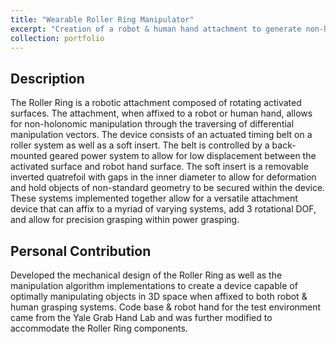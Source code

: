 ```yaml
---
title: "Wearable Roller Ring Manipulator"
excerpt: "Creation of a robot & human hand attachment to generate non-holonomic, differential manipulation c<br/><img src='/images/reference_softball.png'>"
collection: portfolio
---
```


## Description
The Roller Ring is a robotic attachment composed of rotating activated surfaces. The attachment, when affixed to a robot or human hand, allows for non-holonomic manipulation through the traversing of differential manipulation vectors. The device consists of an actuated timing belt on a roller system as well as a soft insert. The belt is controlled by a back-mounted geared power system to allow for low displacement between the activated surface and robot hand surface. The soft insert is a removable inverted quatrefoil with gaps in the inner diameter to allow for deformation and hold objects of non-standard geometry to be secured within the device. These systems implemented together allow for a versatile attachment device that can affix to a myriad of varying systems, add 3 rotational DOF, and allow for precision grasping within power grasping.

## Personal Contribution
Developed the mechanical design of the Roller Ring as well as the manipulation algorithm implementations to create a device capable of optimally manipulating objects in 3D space when affixed to both robot & human grasping systems. Code base & robot hand for the test environment came from the Yale Grab Hand Lab and was further modified to accommodate the Roller Ring components.